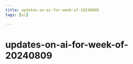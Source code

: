 ```yaml
---
title: updates-on-ai-for-week-of-20240809
tags: [ai]

---
```


# updates-on-ai-for-week-of-20240809
